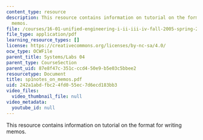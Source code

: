 ```yaml
---
content_type: resource
description: This resource contains information on tutorial on the format for writing
  memos.
file: /courses/16-01-unified-engineering-i-ii-iii-iv-fall-2005-spring-2006/242a1abdfbc24fd055ec7d6ecd183bb3_sp1notes_on_memos.pdf
file_type: application/pdf
learning_resource_types: []
license: https://creativecommons.org/licenses/by-nc-sa/4.0/
ocw_type: OCWFile
parent_title: Systems/Labs 04
parent_type: CourseSection
parent_uid: 87e8f47c-351c-ccd4-50e9-b5e03c5bbee2
resourcetype: Document
title: sp1notes_on_memos.pdf
uid: 242a1abd-fbc2-4fd0-55ec-7d6ecd183bb3
video_files:
  video_thumbnail_file: null
video_metadata:
  youtube_id: null
---
```

This resource contains information on tutorial on the format for writing memos.